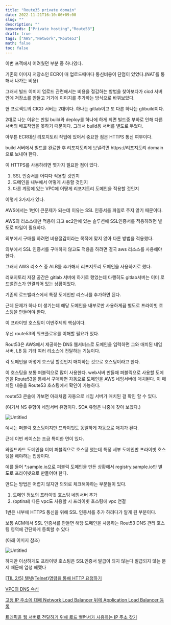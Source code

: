 ```yaml
---
title: "Route35 private domain"
date: 2022-11-21T16:10:06+09:00
slug: ""
description: ""
keywords: ["Private hosting","Route53"]
draft: true
tags: ["AWS","Network","Route53"]
math: false
toc: false
---
```


이번 프젝에서 어려웠던 부분 중 하나였다.

기존의 이미지 저장소인 ECR이 매 업로드때마다 통신비용이 단점이 있었다.(NAT를 통해서 나가는 비용)

그래서 빌드 이미지 업로드 관련해서는 비용을 절감하는 방법을 찾아보다가 cicd 서버안에 저장소를 만들고 거기에 이미지를 추가하는 방식으로 바꿔보았다.

현 프로젝트의 CICD 서버는 2대이다. 하나는 gitlab이고 또 다른 하나는 gtibuild이다.

2대로 나눈 이유는 만일 build와 deploy를 하나에 하게 되면 빌드중 부하로 인해 다른 서버의 배포작업을 못하기 때문이다. 그래서 build용 서버를 별도로 두었다.

아무튼 ECR대신 리포지토리 작업에 있어서 중요한 점은 HTTPS 통신 여부이다.

build 서버에서 빌드를 완료한 후 리포지토리에 보낼려면 https://리포지토리 domain으로 보내야 한다.

이 HTTPS를 사용하려면 몇가지 필요한 점이 있다.

1. SSL 인증서를 어디다 적용할 것인지
2. 도메인을 내부에서 어떻게 사용할 것인지
3. 다른 계정에 있는 VPC에 어떻게 리포지토리 도메인을 적용할 것인지

이렇게 3가지가 있다.

AWS에서는 1번이 큰문제가 되는데 이유는 SSL 인증서를 파일로 주지 않기 때문이다.

AWS의 리소스에만 적용이 되고 ec2안에 있는 솔루션에 SSL인증서를 적용하려면 별도로 파일이 필요하다.

외부에서 구매를 하려면 비용절감이라는 목적에 맞지 않아 다른 방법을 적용했다.

외부에서 SSL 인증서를 구매하지 않고도 적용을 하려면 결국 aws 리소스를 사용해야 한다.

그래서 AWS 리소스 중 ALB를 추가해서 리포지토리 도메인을 사용하기로 했다.

리포지토리 저장 공간은 gitlab 서버에 하기로 했었는데 다행히도 gitlab서버는 이미 로드밸런스가 연결되어 있는 상황이었다.

기존의 로드밸러스에서 특정 도메인만 리스너를 추가하면 된다.

근데 문제가 하나 더 생기는데 해당 도메인을 내부로만 사용하게끔 별도로 프라이빗 호스팅을 만들어야 한다.

이 프라이빗 호스팅이 이번주제의 핵심이다.

우선 route53의 워크플로우를 이해할 필요가 있다.

Rout53은 AWS에서 제공하는 DNS 웹서비스로 도메인을 입력하면 그와 매치된 네임서버, LB 등 기타 여러 리소스에 전달하는 기능이다.

각 도메인을 어떻게 호스팅 할것인지 매치하는 것으로 호스팅이라고 한다.

이 호스팅을 보통 퍼블릭으로 많이 사용한다. web서버 만들때 퍼블릭으로 사용할 도메인을 Route53을 통해서 구매하면 자동으로 도메인을 AWS 네임서버에 매치된다. 이 매치된 내용을 Route53 호스팅에서 확인이 가능하다.

route53 콘솔에 가보면 아래처럼 자동으로 네임 서버가 매치된 걸 확인 할 수 있다.

(여기서 NS 유형이 네임서버 유형이다. SOA 유형은 나중에 찾아 보겠다.)

![Untitled](/img/private_hosting/route53.png)

예시는 퍼블릭 호스팅이지만 프라이빗도 동일하게 자동으로 매치가 된다.

근데 이번 케이스는 조금 특이한 면이 있다.

와일드카드 도메인을 이미 퍼블릭으로 호스팅 했는데 특정 세부 도메인만 프라이빗 호스팅을 해야하는 입장이다.

예를 들어 \*.sample.io으로 퍼블릭 도메인을 만든 상황에서 registry.sample.io만 별도로 프라이빗으로 만들어야 한다.

만드는 방법은 어렵지 않지만 의외로 체크해야하는 부분들이 있다.

1. 도메인 정보의 프라이빗 호스팅 네임서버 추가
2. (optinal) 다른 vpc도 사용할 시 프라이빗 호스팅에 vpc 연결

1번은 내부에 HTTPS 통신을 위해 SSL 인증서를 추가 하려다가 알게 된 부분이다.

보통 ACM에서 SSL 인증서를 만들면 해당 도메인을 사용하는 Rout53 DNS 관리 호스팅 영역에 간단하게 등록할 수 있다

(아래 이미지 참조)

![Untitled](/img/private_hosting/certification.png)

하지만 이상하게도 프라이빗 호스팅은 SSL인증서 발급이 되지 않는다
발급되지 않는 문제 때문에 엄청 헤맸다

[[TIL 2/5] 텔넷(Telnet)명령을 통해 HTTP 요청하기](https://velog.io/@sms8377/TIL-25-%ED%85%94%EB%84%B7Telnet%EB%AA%85%EB%A0%B9%EC%9D%84-%ED%86%B5%ED%95%B4-HTTP-%EC%9A%94%EC%B2%AD%ED%95%98%EA%B8%B0)

[VPC의 DNS 속성](https://docs.aws.amazon.com/ko_kr/vpc/latest/userguide/vpc-dns.html#vpc-dns-updating)

[고정 IP 주소에 대해 Network Load Balancer 뒤에 Application Load Balancer 등록](https://aws.amazon.com/ko/premiumsupport/knowledge-center/alb-static-ip/)

[트래픽을 웹 서버로 전달하기 위해 로드 밸런서가 사용하는 IP 주소 찾기](https://aws.amazon.com/ko/premiumsupport/knowledge-center/elb-find-load-balancer-IP/)
